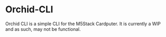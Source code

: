 # Orchid-CLI
Orchid CLI is a simple CLI for the M5Stack Cardputer. It is currently a WIP and as such, may not be functional.
